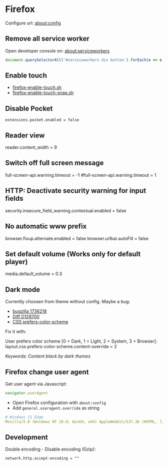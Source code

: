 # Firefox

Configure url: [about:config](about:config)

## Remove all service worker

Open developer console on: [about:serviceworkers](about:serviceworkers)

```javascript
document.querySelectorAll('#serviceworkers div button').forEach(e => e.click())
```

## Enable touch

* [firefox-enable-touch.sh](firefox-enable-touch.sh)
* [firefox-enable-touch-snap.sh](firefox-enable-touch-snap.sh)

## Disable Pocket

```text
extensions.pocket.enabled = false
```

## Reader view

reader.content_width = 9

## Switch off full screen message

full-screen-api.warning.timeout = -1
#full-screen-api.warning.timeout = 1

## HTTP: Deactivate security warning for input fields

security.insecure_field_warning.contextual.enabled = false

## No automatic www prefix

browser.fixup.alternate.enabled = false
browser.urlbar.autoFill = false

## Set default volume (Works only for default player)

media.default_volume = 0.3

## Dark mode

Currently choosen from theme without config. Maybe a bug:

* [bugzilla 1736218](https://bugzilla.mozilla.org/show_bug.cgi?id=1736218)
* [Diff D128700](https://phabricator.services.mozilla.com/D128700)
* [CSS prefers-color-scheme](https://developer.mozilla.org/en-US/docs/Web/CSS/@media/prefers-color-scheme)

Fix it with:

User prefers color scheme [0 = Dark, 1 = Light, 2 = System, 3 = Browser]:
layout.css.prefers-color-scheme.content-override = 2

*Keywords: Content black by dark themes*

## Firefox change user agent

Get user agent via Javascript:

```javascript
navigator.userAgent
```

* Open Firefox configuration with `about:config`
* Add `general.useragent.override` as string

```yaml
# Windows 11 Edge
Mozilla/5.0 (Windows NT 10.0; Win64; x64) AppleWebKit/537.36 (KHTML, like Gecko) Chrome/90.0.4430.212 Safari/537.36 Edg/90.0.818.66
```

## Development

Double encoding - Disable encoding (Gzip):

```text
network.http.accept-encoding = ""
```
